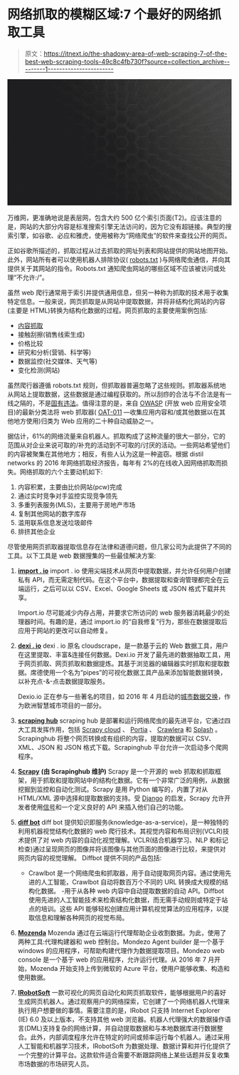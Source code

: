 # 网络抓取的模糊区域:7 个最好的网络抓取工具

> 原文：<https://itnext.io/the-shadowy-area-of-web-scraping-7-of-the-best-web-scraping-tools-49c8c4fb730f?source=collection_archive---------1----------------------->

![](img/7d197dbf7d40e0358f01368e60af7abe.png)

万维网，更准确地说是表层网，包含大约 500 亿个索引页面(T2)。应该注意的是，网站的大部分内容是标准搜索引擎无法访问的，因为它没有超链接。典型的搜索引擎，如谷歌、必应和雅虎，使用被称为“网络爬虫”的软件来查找公开的网页。

正如谷歌所描述的，抓取过程从过去抓取的网址列表和网站提供的网站地图开始。此外，网站所有者可以使用机器人排除协议( [robots.txt](http://www.robotstxt.org/robotstxt.html) )与网络爬虫通信，并向其提供关于其网站的指令。Robots.txt 通知爬虫网站的哪些区域不应该被访问或处理“不允许:/”。

虽然 web 爬行通常用于索引并提供通用信息，但另一种称为抓取的技术用于收集特定信息。一般来说，网页抓取是从网站中提取数据，并将非结构化网站的内容(主要是 HTML)转换为结构化数据的过程。网页抓取的主要使用案例包括:

*   [内容抓取](https://www.techopedia.com/definition/27564/content-scraping)
*   接触刮擦(销售线索生成)
*   价格比较
*   研究和分析(营销、科学等)
*   数据监控(社交媒体、天气等)
*   变化检测(网站)

虽然爬行器遵循 robots.txt 规则，但抓取器普遍忽略了这些规则。抓取器系统地从网站上提取数据，这些数据是通过编程获取的。所以刮痧的合法与不合法是有一线之隔的，不是[固有违法](http://www.integrity-research.com/mitigating-risks-associated-with-web-crawling/)。值得注意的是，来自 [OWASP](https://www.owasp.org/index.php/Main_Page) (开放 web 应用安全项目)的最新分类法将 web 抓取器( [OAT-011](https://www.owasp.org/images/3/33/Automated-threat-handbook.pdf) —收集应用内容和/或其他数据以在其他地方使用)归类为 Web 应用的二十种自动威胁之一。

据估计，61%的网络流量来自机器人。抓取构成了这种流量的很大一部分，它的范围从对企业来说可取的/补充的活动到不可取的/讨厌的活动。一些网站希望他们的内容被聚集在其他地方；相反，有些人认为这是一种盗窃。根据 distil networks 的 2016 年网络抓取经济报告，每年有 2%的在线收入因网络抓取而损失。网络抓取的六个主要动机如下:

1.  内容积累，主要由比价网站(pcw)完成
2.  通过实时竞争对手监控实现竞争领先
3.  多重列表服务(MLS)，主要用于房地产市场
4.  复制其他网站的数字库存
5.  滥用联系信息发送垃圾邮件
6.  排挤其他企业

尽管使用网页抓取器提取信息存在法律和道德问题，但几家公司为此提供了不同的工具。以下工具是 web 数据搜集的一些最佳解决方案:

1.  [**import . io**](https://www.import.io/) import . io 使用尖端技术从网页中提取数据，并允许任何用户创建私有 API，而无需定制代码。在这个平台中，数据提取和查询管理都完全在云端运行，之后可以以 CSV、Excel、Google Sheets 或 JSON 格式下载并共享。

    Import.io 尽可能减少内存占用，并要求它所访问的 web 服务器消耗最少的处理器时间。有趣的是，通过 import.io 的“自我修复”行为，那些在数据提取后应用于网站的更改可以自动修复。
2.  [**dexi . io**](https://dexi.io/) dexi . io 原名 cloudscrape，是一款基于云的 Web 数据工具，用户在这里提取、丰富&连接任何数据。Dexi.io 开发了最先进的数据抽取工具，用于网页抓取、网页抓取和数据提炼。其基于浏览器的编辑器实时抓取和提取数据。席德使用一个名为“pipes”的可视化数据工具产品来添加智能数据转换，以补充点-&-点击数据提取服务。

    Dexio.io 正在参与一些著名的项目，如 2016 年 4 月启动的[城市数据交换](https://www.citydataexchange.com/#/home)，作为欧洲智慧城市项目的一部分。
3.  [**scraping hub**](http://scrapinghub.com/) scraping hub 是部署和运行网络爬虫的最先进平台，它通过四大工具发挥作用，包括 [Scrapy cloud](https://scrapinghub.com/scrapy-cloud/) 、 [Portia](https://scrapinghub.com/portia/) 、 [Crawlera](https://scrapinghub.com/crawlera/) 和 [Splash](https://scrapinghub.com/splash/) 。Scrapinghub 将整个网页转换成有组织的内容，提取的数据可以 CSV、XML、JSON 和 JSON 格式下载。Scrapinghub 平台允许一次启动多个爬网程序。
4.  [**Scrapy**](https://scrapy.org/) **(由 Scrapinghub 维护)** Scrapy 是一个开源的 web 抓取和抓取框架，用于抓取和提取网站中的结构化数据。它有一个非常广泛的用例，从数据挖掘到监控和自动化测试。Scrapy 是用 Python 编写的，内置了对从 HTML/XML 源中选择和提取数据的支持。受 [Django](https://www.djangoproject.com/) 的启发，Scrapy 允许开发者使用[信号](https://doc.scrapy.org/en/latest/topics/signals.html#topics-signals)和一个定义良好的 API 来插入他们自己的功能。
5.  [**diff bot**](https://www.diffbot.com/products/crawlbot/) diff bot 提供知识即服务(knowledge-as-a-service)，是一种独特的利用机器视觉结构化数据的 web 爬行技术。其视觉内容和布局识别(VCLR)技术提供了对 web 内容的自动化视觉理解。VCLR(结合机器学习、NLP 和标记检查)通过呈现网页的图像并将该图像与其他页面的图像进行比较，来提供对网页内容的视觉理解。
    Diffbot 提供不同的产品包括:
    - Crawlbot 是一个网络爬虫和抓取器，用于自动提取网页内容。通过使用先进的人工智能，Crawlbot 自动将数百万个不同的 URL 转换成大规模的结构化数据。
    -用于从各种 web 内容中自动提取数据的自动 API。Diffbot 使用先进的人工智能技术来检索结构化数据，而无需手动规则或特定于站点的培训。这些 API 能够轻松创建应用计算机视觉算法的应用程序，以提取信息和理解各种网页的视觉布局。
6.  [**Mozenda**](http://www.mozenda.com/) Mozenda 通过在云端运行代理帮助企业收割数据。为此，使用了两种工具:代理构建器和 web 控制台。Mondezo Agent builder 是一个基于 windows 的应用程序，可帮助构建代理作为数据提取项目。Mondezo web console 是一个基于 web 的应用程序，允许运行代理。从 2016 年 7 月开始，Mozenda 开始支持上传到微软的 Azure 平台，使用户能够收集、构造和使用数据。
7.  [**IRobotSoft**](http://www.irobotsoft.com/) 一款可视化的网页自动化和网页抓取软件，能够根据用户的喜好生成网页机器人。通过观察用户的网络探索，它创建了一个网络机器人代理来执行用户想要做的事情。需要注意的是，IRobot 只支持 Internet Explorer (IE) 6.0 及以上版本，不支持其他 web 浏览器。机器人代理强大的数据操作语言(DML)支持复杂的网络计算，并自动提取数据和与本地数据库进行数据整合。此外，内部调度程序允许在特定的时间或频率运行每个机器人。通过采用人工智能和机器学习技术，IRobotSoft 为数据处理、数据计算和并行化提供了一个完整的计算平台。这款软件适合需要不断跟踪网络上某些话题并反复收集市场数据的市场研究人员。